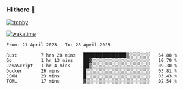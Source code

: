 ### Hi there 👋

[![trophy](https://github-profile-trophy.vercel.app/?username=cxnky&theme=dracula)](https://github.com/ryo-ma/github-profile-trophy)

[![wakatime](https://wakatime.com/badge/user/1c39c599-5497-41b9-a5be-2c4676e7fd23.svg)](https://wakatime.com/@1c39c599-5497-41b9-a5be-2c4676e7fd23)
<!--START_SECTION:waka-->

```text
From: 21 April 2023 - To: 28 April 2023

Rust         7 hrs 28 mins   ████████████████▒░░░░░░░░   64.88 %
Go           1 hr 13 mins    ██▓░░░░░░░░░░░░░░░░░░░░░░   10.70 %
JavaScript   1 hr 4 mins     ██▒░░░░░░░░░░░░░░░░░░░░░░   09.30 %
Docker       26 mins         █░░░░░░░░░░░░░░░░░░░░░░░░   03.81 %
JSON         23 mins         █░░░░░░░░░░░░░░░░░░░░░░░░   03.43 %
TOML         17 mins         ▓░░░░░░░░░░░░░░░░░░░░░░░░   02.54 %
```

<!--END_SECTION:waka-->
